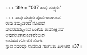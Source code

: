 +++
title = "037 ತಾವು ಮತ್ರ್ಯರು"

+++
ತಾವು ಮತ್ರ್ಯರು ಪೂರ್ವಯುಗದವ  
ರಾವು ತಮ್ಮಂತರವ ನೋಡದೆ   
ದೇವರೆದೆದಲ್ಲಣದ ಲಂಕೆಯ ತಾವನೀಕ್ಷಿಸದೆ  
ಆವುದುಚಿತಾನುಚಿತವೆಂಬುದ  
ಭಾವಿಸದ ಗರ್ವಿತರ ನೋಡಿ  
ನ್ನಾವ ಸದರವೊ ನಾವೆನುತ ಗರ್ಜಿಸಿತು ಖಳನಿಕರ    ॥37॥